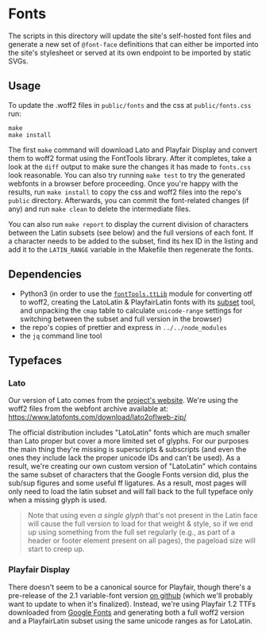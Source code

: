 # Fonts

The scripts in this directory will update the site's self-hosted font files and generate a new set of `@font-face` definitions that can either be imported into the site's stylesheet or served at its own endpoint to be imported by static SVGs.

## Usage

To update the .woff2 files in `public/fonts` and the css at `public/fonts.css` run:

```console
make
make install
```

The first `make` command will download Lato and Playfair Display and convert them to woff2 format using the FontTools library. After it completes, take a look at the `diff` output to make sure the changes it has made to `fonts.css` look reasonable. You can also try running `make test` to try the generated webfonts in a browser before proceeding. Once you're happy with the results, run `make install` to copy the css and woff2 files into the repo's `public` directory. Afterwards, you can commit the font-related changes (if any) and run `make clean` to delete the intermediate files.

You can also run `make report` to display the current division of characters between the Latin subsets (see below) and the full versions of each font. If a character needs to be added to the subset, find its hex ID in the listing and add it to the `LATIN_RANGE` variable in the Makefile then regenerate the fonts.

## Dependencies

- Python3 (in order to use the [`fontTools.ttLib`](https://pypi.org/project/fonttools/) module for converting otf to woff2, creating the LatoLatin & PlayfairLatin fonts with its [subset](https://fonttools.readthedocs.io/en/latest/subset/index.html) tool, and unpacking the `cmap` table to calculate `unicode-range` settings for switching between the subset and full version in the browser)
- the repo's copies of prettier and express in `../../node_modules`
- the `jq` command line tool

## Typefaces

### Lato

Our version of Lato comes from the [project's website](https://www.latofonts.com/lato-free-fonts/). We're using the woff2 files from the webfont archive available at: https://www.latofonts.com/download/lato2oflweb-zip/

The official distribution includes "LatoLatin" fonts which are much smaller than Lato proper but cover a more limited set of glyphs. For our purposes the main thing they're missing is superscripts & subscripts (and even the ones they include lack the proper unicode IDs and can't be used). As a result, we're creating our own custom version of "LatoLatin" which contains the same subset of characters that the Google Fonts version did, plus the sub/sup figures and some useful ff ligatures. As a result, most pages will only need to load the latin subset and will fall back to the full typeface only when a missing glyph is used.

> Note that using even _a single glyph_ that's not present in the Latin face will cause the full version to load for that weight & style, so if we end up using something from the full set regularly (e.g., as part of a header or footer element present on all pages), the pageload size will start to creep up.

### Playfair Display

There doesn't seem to be a canonical source for Playfair, though there's a pre-release of the 2.1 variable-font version [on github](https://github.com/clauseggers/Playfair) (which we'll probably want to update to when it's finalized). Instead, we're using Playfair 1.2 TTFs downloaded from [Google Fonts](https://fonts.google.com/specimen/Playfair+Display) and generating both a full woff2 version and a PlayfairLatin subset using the same unicode ranges as for LatoLatin.
